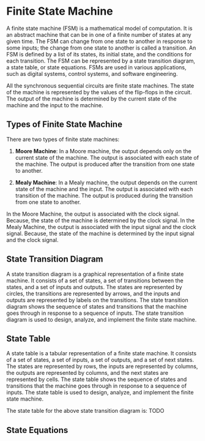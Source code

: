 # Finite State Machine

A finite state machine (FSM) is a mathematical model of computation. It is an abstract machine that can be in one of a finite number of states at any given time. The FSM can change from one state to another in response to some inputs; the change from one state to another is called a transition. An FSM is defined by a list of its states, its initial state, and the conditions for each transition. The FSM can be represented by a state transition diagram, a state table, or state equations. FSMs are used in various applications, such as digital systems, control systems, and software engineering.

All the synchronous sequential circuits are finite state machines. The state of the machine is represented by the values of the flip-flops in the circuit. The output of the machine is determined by the current state of the machine and the input to the machine.


## Types of Finite State Machine

There are two types of finite state machines:

1. **Moore Machine**: In a Moore machine, the output depends only on the current state of the machine. The output is associated with each state of the machine. The output is produced after the transition from one state to another.

2. **Mealy Machine**: In a Mealy machine, the output depends on the current state of the machine and the input. The output is associated with each transition of the machine. The output is produced during the transition from one state to another.

In the Moore Machine, the output is associated with the clock signal. Because, the state of the machine is determined by the clock signal. In the Mealy Machine, the output is associated with the input signal and the clock signal. Because, the state of the machine is determined by the input signal and the clock signal.

## State Transition Diagram

A state transition diagram is a graphical representation of a finite state machine. It consists of a set of states, a set of transitions between the states, and a set of inputs and outputs. The states are represented by circles, the transitions are represented by arrows, and the inputs and outputs are represented by labels on the transitions. The state transition diagram shows the sequence of states and transitions that the machine goes through in response to a sequence of inputs. The state transition diagram is used to design, analyze, and implement the finite state machine.

## State Table

A state table is a tabular representation of a finite state machine. It consists of a set of states, a set of inputs, a set of outputs, and a set of next states. The states are represented by rows, the inputs are represented by columns, the outputs are represented by columns, and the next states are represented by cells. The state table shows the sequence of states and transitions that the machine goes through in response to a sequence of inputs. The state table is used to design, analyze, and implement the finite state machine.

The state table for the above state transition diagram is:
TODO

## State Equations



